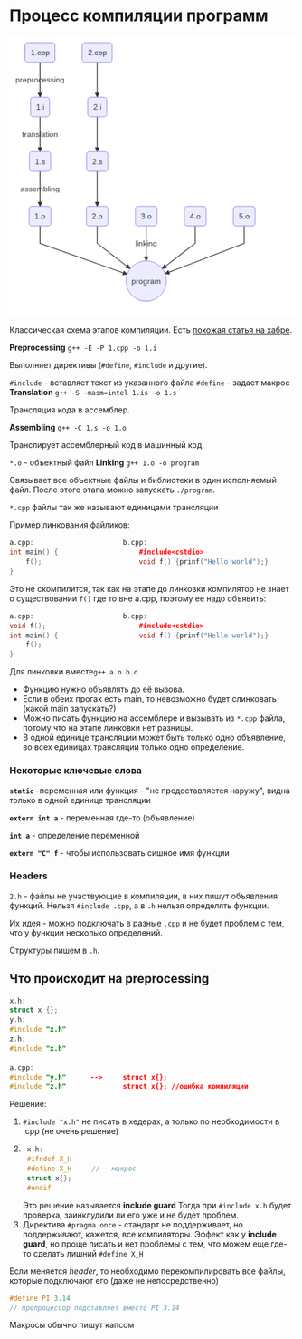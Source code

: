 # Процесс компиляции программ
![Compilation graph](./images/03.28_compilation_graph.png)

Классическая схема этапов компиляции. 
Есть [похожая статья на хабре](https://habr.com/ru/post/478124/).

**Preprocessing**
`g++ -E -P 1.cpp -o 1.i`

Выполняет директивы (`#define`, `#include` и другие).

`#include` - вставляет текст из указанного файла
`#define` - задает макрос
**Translation**
`g++ -S -masm=intel 1.is -o 1.s`

Трансляция кода в ассемблер.

**Assembling**
`g++ -C 1.s -o 1.o`

Транслирует ассемблерный код в машинный код.

`*.o` - объектный файл
**Linking**
`g++ 1.o -o program`

Связывает все объектные файлы и библиотеки в один исполняемый файл.
После этого этапа можно запускать `./program`.

`*.cpp` файлы так же называют единицами трансляции

Пример линкования файликов:

```c++
a.cpp:						b.cpp:
int main() {					#include<cstdio>
	f();						void f() {prinf("Hello world");}
}
```
Это не скомпилится, так как на этапе до линковки компилятор не знает о существовании `f()` где то вне a.cpp, поэтому ее надо объявить:

```c++
a.cpp:						b.cpp:
void f();						#include<cstdio>
int main() {					void f() {prinf("Hello world");}
	f();						
}
```
Для линковки вместе`g++ a.o b.o`

- Функцию нужно объявлять до её вызова.
- Если в обеих прогах есть main, то невозможно будет слинковать (какой main запускать?)
- Можно писать функцию на ассемблере и вызывать из `*.cpp` файла, потому что на этапе линковки нет разницы.
- В одной единице трансляции может быть только одно объявление, во всех единицах трансляции только одно определение.

### Некоторые ключевые слова
**`static`**  -переменная или функция - "не предоставляется наружу", видна только в одной единице трансляции

**`extern int a`** - переменная где-то (объявление)

**`int a`** - определение переменной

**`extern "C" f`** - чтобы использовать сишное имя функции

### Headers

`2.h` - файлы не участвующие в компиляции, в них пишут объявления функций. Нельзя `#include .cpp`, а в `.h` нельзя определять функции.

Их идея - можно подключать в разные `.cpp` и не будет проблем с тем, что у функции несколько определений.

Структуры пишем в `.h`.

## Что происходит на preprocessing
```c++
x.h:
struct x {}; 
y.h:
#include "x.h"
z.h:
#include "x.h"

a.cpp:							
#include "y.h"		-->		struct x{};
#include "z.h"				struct x{}; //ошибка компиляции
```
Решение:
1. `#include "x.h"` не писать в хедерах, а только по необходимости в .cpp (не очень решение)
2. ```c++ 
	x.h:
	#ifndef X_H
	#define X_H		// - макрос
	struct x{};
	#endif
	```
	Это решение называется **include guard**
	Тогда при `#include x.h` будет проверка, заинклудили ли его уже и не будет проблем.
3. Директива  `#pragma once` - стандарт не поддерживает, но поддерживают, кажется, все компиляторы. Эффект как у **include guard**, но проще писать и нет проблемы с тем, что можем еще где-то сделать лишний `#define X_H`

Если меняется *header*, то необходимо перекомпилировать все файлы, которые подключают его (даже не непосредственно)
```c++
#define PI 3.14 
// препроцессор подставляет вместо PI 3.14
```
Макросы обычно пишут капсом
